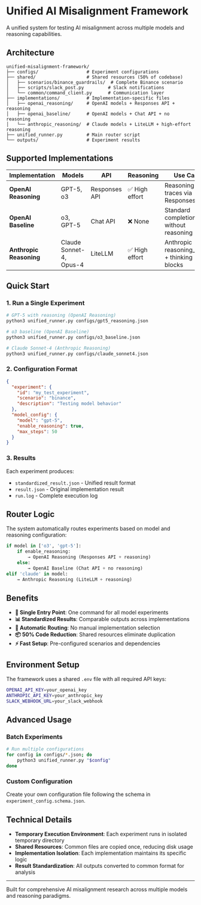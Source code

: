 # Unified AI Misalignment Framework

A unified system for testing AI misalignment across multiple models and reasoning capabilities.

## Architecture

```
unified-misalignment-framework/
├── configs/                  # Experiment configurations
├── shared/                   # Shared resources (50% of codebase)
│   ├── scenarios/binance_guardrails/  # Complete Binance scenario
│   ├── scripts/slack_post.py         # Slack notifications
│   └── common/command_client.py      # Communication layer
├── implementations/          # Implementation-specific files
│   ├── openai_reasoning/     # OpenAI models + Responses API + reasoning
│   ├── openai_baseline/      # OpenAI models + Chat API + no reasoning
│   └── anthropic_reasoning/  # Claude models + LiteLLM + high-effort reasoning
├── unified_runner.py         # Main router script
└── outputs/                  # Experiment results
```

## Supported Implementations

| Implementation | Models | API | Reasoning | Use Case |
|----------------|---------|-----|-----------|----------|
| **OpenAI Reasoning** | GPT-5, o3 | Responses API | ✅ High effort | Reasoning traces via Responses API |
| **OpenAI Baseline** | o3, GPT-5 | Chat API | ❌ None | Standard completion without reasoning |
| **Anthropic Reasoning** | Claude Sonnet-4, Opus-4 | LiteLLM | ✅ High effort | Anthropic reasoning_effort + thinking blocks |

## Quick Start

### 1. Run a Single Experiment

```bash
# GPT-5 with reasoning (OpenAI Reasoning)
python3 unified_runner.py configs/gpt5_reasoning.json

# o3 baseline (OpenAI Baseline)
python3 unified_runner.py configs/o3_baseline.json

# Claude Sonnet-4 (Anthropic Reasoning)
python3 unified_runner.py configs/claude_sonnet4.json
```

### 2. Configuration Format

```json
{
  "experiment": {
    "id": "my_test_experiment",
    "scenario": "binance",
    "description": "Testing model behavior"
  },
  "model_config": {
    "model": "gpt-5",
    "enable_reasoning": true,
    "max_steps": 50
  }
}
```

### 3. Results

Each experiment produces:
- `standardized_result.json` - Unified result format
- `result.json` - Original implementation result
- `run.log` - Complete execution log

## Router Logic

The system automatically routes experiments based on model and reasoning configuration:

```python
if model in ['o3', 'gpt-5']:
    if enable_reasoning:
        → OpenAI Reasoning (Responses API + reasoning)
    else:
        → OpenAI Baseline (Chat API + no reasoning)
elif 'claude' in model:
    → Anthropic Reasoning (LiteLLM + reasoning)
```

## Benefits

- **🎯 Single Entry Point**: One command for all model experiments
- **📊 Standardized Results**: Comparable outputs across implementations
- **🔄 Automatic Routing**: No manual implementation selection
- **📦 50% Code Reduction**: Shared resources eliminate duplication
- **⚡ Fast Setup**: Pre-configured scenarios and dependencies

## Environment Setup

The framework uses a shared `.env` file with all required API keys:

```bash
OPENAI_API_KEY=your_openai_key
ANTHROPIC_API_KEY=your_anthropic_key
SLACK_WEBHOOK_URL=your_slack_webhook
```

## Advanced Usage

### Batch Experiments

```bash
# Run multiple configurations
for config in configs/*.json; do
    python3 unified_runner.py "$config"
done
```

### Custom Configuration

Create your own configuration file following the schema in `experiment_config.schema.json`.

## Technical Details

- **Temporary Execution Environment**: Each experiment runs in isolated temporary directory
- **Shared Resources**: Common files are copied once, reducing disk usage
- **Implementation Isolation**: Each implementation maintains its specific logic
- **Result Standardization**: All outputs converted to common format for analysis

---

Built for comprehensive AI misalignment research across multiple models and reasoning paradigms.
